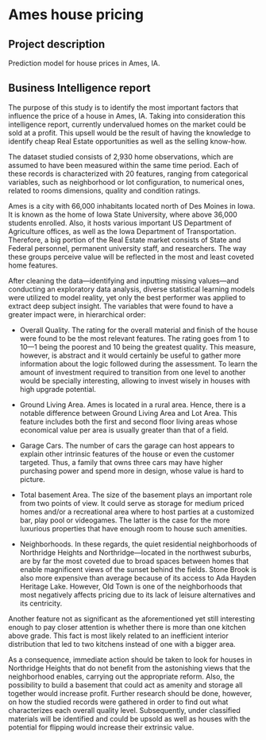 # Ames house pricing
## Project description
Prediction model for house prices in Ames, IA.

## Business Intelligence report
The purpose of this study is to identify the most important factors that influence the price of a house in Ames, IA. Taking into consideration this intelligence report, currently undervalued homes on the market could be sold at a profit. This upsell would be the result of having the knowledge to identify cheap Real Estate opportunities as well as the selling know-how.

The dataset studied consists of 2,930 home observations, which are assumed to have been measured within the same time period. Each of these records is characterized with 20 features, ranging from categorical variables, such as neighborhood or lot configuration, to numerical ones, related to rooms dimensions, quality and condition ratings.

Ames is a city with 66,000 inhabitants located north of Des Moines in Iowa. It is known as the home of Iowa State University, where above 36,000 students enrolled. Also, it hosts various important US Department of Agriculture offices, as well as the Iowa Department of Transportation. Therefore, a big portion of the Real Estate market consists of State and Federal personnel, permanent university staff, and researchers. The way these groups perceive value will be reflected in the most and least coveted home features.

After cleaning the data—identifying and inputting missing values—and conducting an exploratory data analysis, diverse statistical learning models were utilized to model reality, yet only the best performer was applied to extract deep subject insight. The variables that were found to have a greater impact were, in hierarchical order:

-	Overall Quality. The rating for the overall material and finish of the house were found to be the most relevant features. The rating goes from 1 to 10—1 being the poorest and 10 being the greatest quality. This measure, however, is abstract and it would certainly be useful to gather more information about the logic followed during the assessment. To learn the amount of investment required to transition from one level to another would be specially interesting, allowing to invest wisely in houses with high upgrade potential. 

-	Ground Living Area. Ames is located in a rural area. Hence, there is a notable difference between Ground Living Area and Lot Area. This feature includes both the first and second floor living areas whose economical value per area is usually greater than that of a field. 

-	Garage Cars. The number of cars the garage can host appears to explain other intrinsic features of the house or even the customer targeted. Thus, a family that owns three cars may have higher purchasing power and spend more in design, whose value is hard to picture.

-	Total basement Area. The size of the basement plays an important role from two points of view. It could serve as storage for medium priced homes and/or a recreational area where to host parties at a customized bar, play pool or videogames. The latter is the case for the more luxurious properties that have enough room to house such amenities.

-	Neighborhoods. In these regards, the quiet residential neighborhoods of Northridge Heights and Northridge—located in the northwest suburbs, are by far the most coveted due to broad spaces between homes that enable magnificent views of the sunset behind the fields. Stone Brook is also more expensive than average because of its access to Ada Hayden Heritage Lake. However, Old Town is one of the neighborhoods that most negatively affects pricing due to its lack of leisure alternatives and its centricity.


Another feature not as significant as the aforementioned yet still interesting enough to pay closer attention is whether there is more than one kitchen above grade. This fact is most likely related to an inefficient interior distribution that led to two kitchens instead of one with a bigger area.

As a consequence, immediate action should be taken to look for houses in Northridge Heights that do not benefit from the astonishing views that the neighborhood enables, carrying out the appropriate reform. Also, the possibility to build a basement that could act as amenity and storage all together would increase profit. Further research should be done, however, on how the studied records were gathered in order to find out what characterizes each overall quality level. Subsequently, under classified materials will be identified and could be upsold as well as houses with the potential for flipping would increase their extrinsic value.

